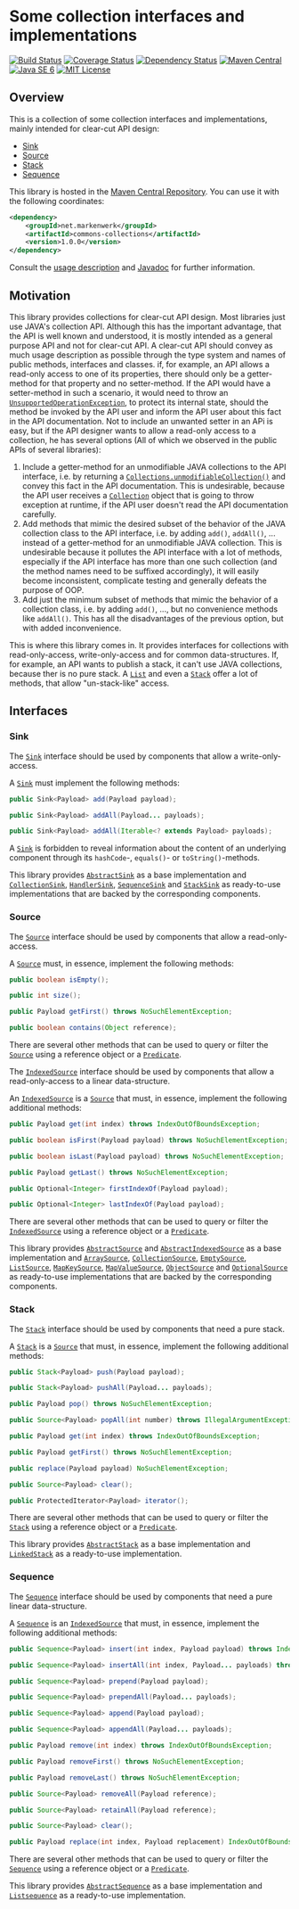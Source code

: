 # Some collection interfaces and implementations

[![Build Status](https://travis-ci.org/markenwerk/java-commons-collections.svg?branch=master)](https://travis-ci.org/markenwerk/java-commons-collections)
[![Coverage Status](https://coveralls.io/repos/markenwerk/java-commons-collections/badge.svg?branch=master&service=github)](https://coveralls.io/github/markenwerk/java-commons-collections?branch=master)
[![Dependency Status](https://www.versioneye.com/user/projects/564dd82a771e41003f000001/badge.svg)](https://www.versioneye.com/user/projects/564dd82a771e41003f000001)
[![Maven Central](https://maven-badges.herokuapp.com/maven-central/net.markenwerk/commons-collections/badge.svg)](https://maven-badges.herokuapp.com/maven-central/net.markenwerk/commons-collections)
[![Java SE 6](https://img.shields.io/badge/java-SE_6-brightgreen.svg)](http://docs.oracle.com/javase/8/docs/api/)
[![MIT License](https://img.shields.io/badge/license-MIT-brightgreen.svg)](https://github.com/markenwerk/java-commons-collections/blob/master/LICENSE)

## Overview

This is a collection of some collection interfaces and implementations, mainly intended for clear-cut API design:

- [Sink](#sink)
- [Source](#source)
- [Stack](#stack)
- [Sequence](#sequence)

This library is hosted in the [Maven Central Repository](https://maven-badges.herokuapp.com/maven-central/net.markenwerk/commons-collections). You can use it with the following coordinates:

```xml
<dependency>
	<groupId>net.markenwerk</groupId>
	<artifactId>commons-collections</artifactId>
	<version>1.0.0</version>
</dependency>
```

Consult the [usage description](#usage) and [Javadoc](https://markenwerk.github.io/java-commons-collections/index.html) for further information.

## Motivation

This library provides collections for clear-cut API design. Most libraries just use JAVA's collection API. Although this has the important advantage, that the API is well known and understood, it is mostly intended as a general purpose API and not for clear-cut API. A clear-cut API should convey as much usage description as possible through the type system and names of public methods, interfaces and classes. if, for example, an API allows a read-only access to one of its properties, there should only be a getter-method for that property and no setter-method. If the API would have a setter-method in such a scenario, it would need to throw an [`UnsupportedOperationException`][UnsupportedOperationException], to protect its internal state, should the method be invoked by the API user and inform the API user about this fact in the API documentation. Not to include an unwanted setter in an APi is easy, but if the API designer wants to allow a read-only access to a collection, he has several options (All of which we observed in the public APIs of several libraries):

1. Include a getter-method for an unmodifiable JAVA collections to the API interface, i.e. by returning a [`Collections.unmodifiableCollection()`](https://docs.oracle.com/javase/8/docs/api/java/util/Collections.html#unmodifiableCollection(java.util.Collection)) and convey this fact in the API documentation. This is undesirable, because the API user receives a [`Collection`][Collection] object that is going to throw exception at runtime, if the API user doesn't read the API documentation carefully.
2. Add methods that mimic the desired subset of the behavior of the JAVA collection class to the API interface, i.e. by adding `add()`, `addAll()`, ... instead of a getter-method for an unmodifiable JAVA collection. This is undesirable because it pollutes the API interface with a lot of methods, especially if the API interface has more than one such collection (and the method names need to be suffixed accordingly), it will easily become inconsistent, complicate testing and generally defeats the purpose of OOP.
3. Add just the minimum subset of methods that mimic the behavior of a collection class, i.e. by adding `add()`, ..., but no convenience methods like `addAll()`. This has all the disadvantages of the previous option, but with added inconvenience.

This is where this library comes in. It provides interfaces for collections with read-only-access, write-only-access and for common data-structures. If, for example, an API wants to publish a stack, it can't use JAVA collections, because ther is no pure stack. A [`List`][List] and even a [`Stack`](http://docs.oracle.com/javase/8/docs/api/index.html?java/util/List.html) offer a lot of methods, that allow "un-stack-like" access. 

## Interfaces

### Sink

The [`Sink`][Sink] interface should be used by components that allow a write-only-access. 

A [`Sink`][Sink] must implement the following methods:

```java
public Sink<Payload> add(Payload payload);

public Sink<Payload> addAll(Payload... payloads);

public Sink<Payload> addAll(Iterable<? extends Payload> payloads);
```

A [`Sink`][Sink] is forbidden to reveal information about the content of an underlying component through its `hashCode`-, `equals()`- or `toString()`-methods.

This library provides [`AbstractSink`][AbstractSink] as a base implementation and [`CollectionSink`][CollectionSink],  [`HandlerSink`][HandlerSink], [`SequenceSink`][SequenceSink] and [`StackSink`][StackSink] as ready-to-use implementations that are backed by the corresponding components.

### Source

The [`Source`][Source] interface should be used by components that allow a read-only-access. 

A [`Source`][Source] must, in essence, implement the following methods:

```java
public boolean isEmpty();

public int size();

public Payload getFirst() throws NoSuchElementException;

public boolean contains(Object reference);
```

There are several other methods that can be used to query or filter the [`Source`][Source] using a reference object or a [`Predicate`][Predicate]. 

The [`IndexedSource`][IndexedSource] interface should be used by components that allow a read-only-access to a linear data-structure. 

An [`IndexedSource`][IndexedSource] is a [`Source`][Source] that must, in essence, implement the following additional methods:

```java
public Payload get(int index) throws IndexOutOfBoundsException;

public boolean isFirst(Payload payload) throws NoSuchElementException;

public boolean isLast(Payload payload) throws NoSuchElementException;

public Payload getLast() throws NoSuchElementException;

public Optional<Integer> firstIndexOf(Payload payload);

public Optional<Integer> lastIndexOf(Payload payload);
```

There are several other methods that can be used to query or filter the [`IndexedSource`][IndexedSource] using a reference object or a [`Predicate`][Predicate]. 

This library provides [`AbstractSource`][AbstractSource] and [`AbstractIndexedSource`][AbstractIndexedSource] as a base implementation and [`ArraySource`][ArraySource],  [`CollectionSource`][CollectionSource], [`EmptySource`][EmptySource],  [`ListSource`][ListSource], [`MapKeySource`][MapKeySource], [`MapValueSource`][MapValueSource], [`ObjectSource`][ObjectSource] and [`OptionalSource`][OptionalSource] as ready-to-use implementations that are backed by the corresponding components.

### Stack

The [`Stack`][Stack] interface should be used by components that need a pure stack. 

A [`Stack`][Stack] is a [`Source`][Source] that must, in essence, implement the following additional methods:

```java
public Stack<Payload> push(Payload payload);

public Stack<Payload> pushAll(Payload... payloads);

public Payload pop() throws NoSuchElementException;

public Source<Payload> popAll(int number) throws IllegalArgumentException;

public Payload get(int index) throws IndexOutOfBoundsException;

public Payload getFirst() throws NoSuchElementException;

public replace(Payload payload) NoSuchElementException;

public Source<Payload> clear();

public ProtectedIterator<Payload> iterator();
```

There are several other methods that can be used to query or filter the [`Stack`][Stack] using a reference object or a [`Predicate`][Predicate]. 

This library provides [`AbstractStack`][AbstractStack] as a base implementation and [`LinkedStack`][LinkedStack] as a ready-to-use implementation.

### Sequence

The [`Sequence`][Sequence] interface should be used by components that need a pure linear data-structure. 

A [`Sequence`][Sequence] is an [`IndexedSource`][IndexedSource] that must, in essence, implement the following additional methods:

```java
public Sequence<Payload> insert(int index, Payload payload) throws IndexOutOfBoundsException;

public Sequence<Payload> insertAll(int index, Payload... payloads) throws IndexOutOfBoundsException;

public Sequence<Payload> prepend(Payload payload);

public Sequence<Payload> prependAll(Payload... payloads);

public Sequence<Payload> append(Payload payload);

public Sequence<Payload> appendAll(Payload... payloads);

public Payload remove(int index) throws IndexOutOfBoundsException;

public Payload removeFirst() throws NoSuchElementException;

public Payload removeLast() throws NoSuchElementException;

public Source<Payload> removeAll(Payload reference);

public Source<Payload> retainAll(Payload reference);

public Source<Payload> clear();

public Payload replace(int index, Payload replacement) IndexOutOfBoundsException;
```

There are several other methods that can be used to query or filter the [`Sequence`][Sequence] using a reference object or a [`Predicate`][Predicate]. 

This library provides [`AbstractSequence`][AbstractSequence] as a base implementation and [`Listsequence`][Listsequence] as a ready-to-use implementation.

[AbstractSink]: https://markenwerk.github.io/java-commons-collections/index.html?net/markenwerk/commons/collections/sinks/AbstractSink.html
[CollectionSink]: https://markenwerk.github.io/java-commons-collections/index.html?net/markenwerk/commons/collections/sinks/CollectionSink.html
[HandlerSink]: https://markenwerk.github.io/java-commons-collections/index.html?net/markenwerk/commons/collections/sinks/HandlerSink.html
[SequenceSink]: https://markenwerk.github.io/java-commons-collections/index.html?net/markenwerk/commons/collections/sinks/Sink.html
[SequenceSink]: https://markenwerk.github.io/java-commons-collections/index.html?net/markenwerk/commons/collections/sinks/Sink.html
[Sink]: https://markenwerk.github.io/java-commons-collections/index.html?net/markenwerk/commons/collections/sinks/Sink.html
[StackSink]: https://markenwerk.github.io/java-commons-collections/index.html?net/markenwerk/commons/collections/sinks/StackSink.html

[AbstractIndexedSource]: https://markenwerk.github.io/java-commons-collections/index.html?net/markenwerk/commons/collections/sources/AbstractIndexedSource.html
[AbstractSource]: https://markenwerk.github.io/java-commons-collections/index.html?net/markenwerk/commons/collections/sources/AbstractSource.html
[ArraySource]: https://markenwerk.github.io/java-commons-collections/index.html?net/markenwerk/commons/collections/sources/ArraySource.html
[CollectionSource]: https://markenwerk.github.io/java-commons-collections/index.html?net/markenwerk/commons/collections/sources/CollectionSource.html
[EmptySource]: https://markenwerk.github.io/java-commons-collections/index.html?net/markenwerk/commons/collections/sources/EmptySource.html
[IndexedSource]: https://markenwerk.github.io/java-commons-collections/index.html?net/markenwerk/commons/collections/sources/IndexedSource.html
[ListSource]: https://markenwerk.github.io/java-commons-collections/index.html?net/markenwerk/commons/collections/sources/ListSource.html
[MapKeySource]: https://markenwerk.github.io/java-commons-collections/index.html?net/markenwerk/commons/collections/sources/Source.html
[MapKeySource]: https://markenwerk.github.io/java-commons-collections/index.html?net/markenwerk/commons/collections/sources/Source.html
[MapValueSource]: https://markenwerk.github.io/java-commons-collections/index.html?net/markenwerk/commons/collections/sources/Source.html
[MapValueSource]: https://markenwerk.github.io/java-commons-collections/index.html?net/markenwerk/commons/collections/sources/Source.html
[ObjectSource]: https://markenwerk.github.io/java-commons-collections/index.html?net/markenwerk/commons/collections/sources/ObjectSource.html
[OptionalSource]: https://markenwerk.github.io/java-commons-collections/index.html?net/markenwerk/commons/collections/sources/OptionalSource.html
[Source]: https://markenwerk.github.io/java-commons-collections/index.html?net/markenwerk/commons/collections/sources/Source.html

[AbstractStack]: https://markenwerk.github.io/java-commons-collections/index.html?net/markenwerk/commons/collections/stacks/AbstractStack.html
[LinkedStack]: https://markenwerk.github.io/java-commons-collections/index.html?net/markenwerk/commons/collections/stacks/LinkedStack.html
[Stack]: https://markenwerk.github.io/java-commons-collections/index.html?net/markenwerk/commons/collections/stacks/Stack.html

[AbstractSequence]: https://markenwerk.github.io/java-commons-collections/index.html?net/markenwerk/commons/collections/sequences/AbstractSequence.html
[ListSequence]: https://markenwerk.github.io/java-commons-collections/index.html?net/markenwerk/commons/collections/sequences/ListSequence.html
[Sequence]: https://markenwerk.github.io/java-commons-collections/index.html?net/markenwerk/commons/collections/sequences/Sequence.html

[Predicate]: https://markenwerk.github.io/java-commons-interfaces/index.html?net/markenwerk/commons/interfaces/Predicate.html

[Collection]: https://docs.oracle.com/javase/8/docs/api/index.html?java/util/Collection.html
[List]: http://docs.oracle.com/javase/8/docs/api/index.html?java/util/List.html
[UnsupportedOperationException]: https://docs.oracle.com/javase/8/docs/api/index.html?java/lang/UnsupportedOperationException.html
